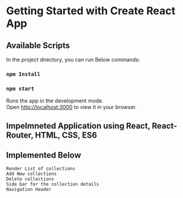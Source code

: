 # Getting Started with Create React App

## Available Scripts

In the project directory, you can run Below commands:

### `npm Install`

### `npm start`

Runs the app in the development mode.\
Open [http://localhost:3000](http://localhost:3000) to view it in your browser.

## Impelmneted Application using React, React-Router, HTML, CSS, ES6

## Implemented Below

    Render List of collections
    Add New collections
    Delete collections
    Side bar for the collection details
    Navigation Header
